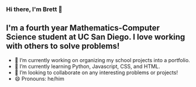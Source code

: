 ### Hi there, I'm Brett 👋 

## I'm a fourth year Mathematics-Computer Science student at UC San Diego. I love working with others to solve problems!

- 🔭 I’m currently working on organizing my school projects into a portfolio.
- 🌱 I’m currently learning Python, Javascript, CSS, and HTML.
- 👯 I’m looking to collaborate on any interesting problems or projects!
- 😄 Pronouns: he/him
